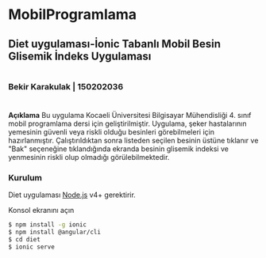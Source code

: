 # MobilProgramlama
## Diet uygulaması-İonic Tabanlı Mobil Besin Glisemik İndeks Uygulaması


#
###  Bekir Karakulak | 150202036
#

**Açıklama**
Bu uygulama Kocaeli Üniversitesi Bilgisayar Mühendisliği 4. sınıf mobil programlama dersi için geliştirilmiştir.
Uygulama, şeker hastalarının yemesinin güvenli veya riskli olduğu besinleri görebilmeleri için hazırlanmıştır.
Çalıştırıldıktan sonra listeden seçilen besinin üstüne tıklanır ve "Bak" seçeneğine tıklandığında ekranda besinin
glisemik indeksi ve yenmesinin riskli olup olmadığı görülebilmektedir. 


### Kurulum

Diet uygulaması [Node.js](https://nodejs.org/) v4+ gerektirir.

Konsol ekranını açın

```sh
$ npm install -g ionic
$ npm install @angular/cli
$ cd diet
$ ionic serve
